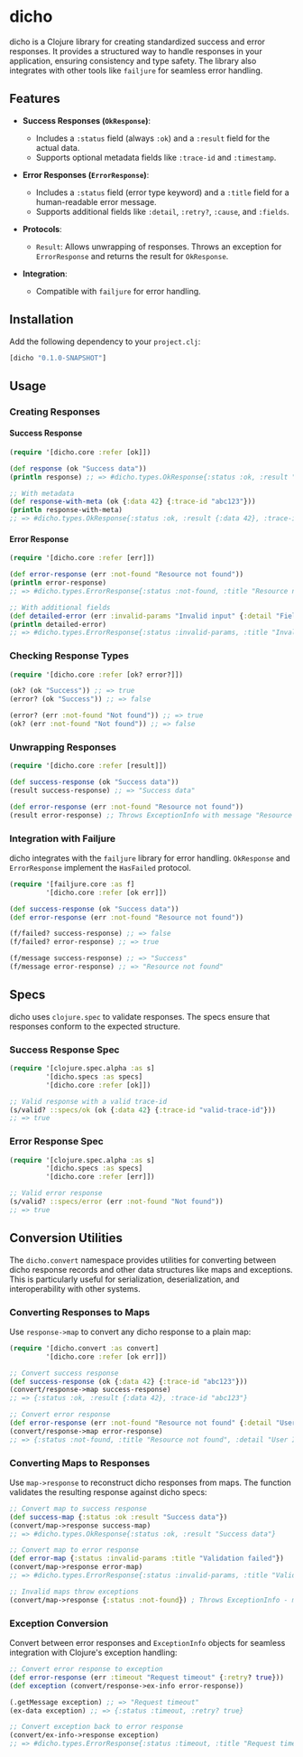 # dicho

dicho is a Clojure library for creating standardized success and error responses. It provides a structured way to handle responses in your application, ensuring consistency and type safety. The library also integrates with other tools like `failjure` for seamless error handling.

## Features

- **Success Responses (`OkResponse`)**:
  - Includes a `:status` field (always `:ok`) and a `:result` field for the actual data.
  - Supports optional metadata fields like `:trace-id` and `:timestamp`.

- **Error Responses (`ErrorResponse`)**:
  - Includes a `:status` field (error type keyword) and a `:title` field for a human-readable error message.
  - Supports additional fields like `:detail`, `:retry?`, `:cause`, and `:fields`.

- **Protocols**:
  - `Result`: Allows unwrapping of responses. Throws an exception for `ErrorResponse` and returns the result for `OkResponse`.

- **Integration**:
  - Compatible with `failjure` for error handling.

## Installation

Add the following dependency to your `project.clj`:

```clojure
[dicho "0.1.0-SNAPSHOT"]
```

## Usage

### Creating Responses

#### Success Response

```clojure
(require '[dicho.core :refer [ok]])

(def response (ok "Success data"))
(println response) ;; => #dicho.types.OkResponse{:status :ok, :result "Success data"}

;; With metadata
(def response-with-meta (ok {:data 42} {:trace-id "abc123"}))
(println response-with-meta)
;; => #dicho.types.OkResponse{:status :ok, :result {:data 42}, :trace-id "abc123"}
```

#### Error Response

```clojure
(require '[dicho.core :refer [err]])

(def error-response (err :not-found "Resource not found"))
(println error-response)
;; => #dicho.types.ErrorResponse{:status :not-found, :title "Resource not found"}

;; With additional fields
(def detailed-error (err :invalid-params "Invalid input" {:detail "Field 'name' is required"}))
(println detailed-error)
;; => #dicho.types.ErrorResponse{:status :invalid-params, :title "Invalid input", :detail "Field 'name' is required"}
```

### Checking Response Types

```clojure
(require '[dicho.core :refer [ok? error?]])

(ok? (ok "Success")) ;; => true
(error? (ok "Success")) ;; => false

(error? (err :not-found "Not found")) ;; => true
(ok? (err :not-found "Not found")) ;; => false
```

### Unwrapping Responses

```clojure
(require '[dicho.core :refer [result]])

(def success-response (ok "Success data"))
(result success-response) ;; => "Success data"

(def error-response (err :not-found "Resource not found"))
(result error-response) ;; Throws ExceptionInfo with message "Resource not found"
```

### Integration with Failjure

dicho integrates with the `failjure` library for error handling. `OkResponse` and `ErrorResponse` implement the `HasFailed` protocol.

```clojure
(require '[failjure.core :as f]
         '[dicho.core :refer [ok err]])

(def success-response (ok "Success data"))
(def error-response (err :not-found "Resource not found"))

(f/failed? success-response) ;; => false
(f/failed? error-response) ;; => true

(f/message success-response) ;; => "Success"
(f/message error-response) ;; => "Resource not found"
```

## Specs

dicho uses `clojure.spec` to validate responses. The specs ensure that responses conform to the expected structure.

### Success Response Spec

```clojure
(require '[clojure.spec.alpha :as s]
         '[dicho.specs :as specs]
         '[dicho.core :refer [ok]])

;; Valid response with a valid trace-id
(s/valid? ::specs/ok (ok {:data 42} {:trace-id "valid-trace-id"}))
;; => true
```

### Error Response Spec

```clojure
(require '[clojure.spec.alpha :as s]
         '[dicho.specs :as specs]
         '[dicho.core :refer [err]])

;; Valid error response
(s/valid? ::specs/error (err :not-found "Not found"))
;; => true
```

## Conversion Utilities

The `dicho.convert` namespace provides utilities for converting between dicho response records and other data structures like maps and exceptions. This is particularly useful for serialization, deserialization, and interoperability with other systems.

### Converting Responses to Maps

Use `response->map` to convert any dicho response to a plain map:

```clojure
(require '[dicho.convert :as convert]
         '[dicho.core :refer [ok err]])

;; Convert success response
(def success-response (ok {:data 42} {:trace-id "abc123"}))
(convert/response->map success-response)
;; => {:status :ok, :result {:data 42}, :trace-id "abc123"}

;; Convert error response
(def error-response (err :not-found "Resource not found" {:detail "User ID 123 not found"}))
(convert/response->map error-response)
;; => {:status :not-found, :title "Resource not found", :detail "User ID 123 not found"}
```

### Converting Maps to Responses

Use `map->response` to reconstruct dicho responses from maps. The function validates the resulting response against dicho specs:

```clojure
;; Convert map to success response
(def success-map {:status :ok :result "Success data"})
(convert/map->response success-map)
;; => #dicho.types.OkResponse{:status :ok, :result "Success data"}

;; Convert map to error response
(def error-map {:status :invalid-params :title "Validation failed"})
(convert/map->response error-map)
;; => #dicho.types.ErrorResponse{:status :invalid-params, :title "Validation failed"}

;; Invalid maps throw exceptions
(convert/map->response {:status :not-found}) ; Throws ExceptionInfo - missing title
```

### Exception Conversion

Convert between error responses and `ExceptionInfo` objects for seamless integration with Clojure's exception handling:

```clojure
;; Convert error response to exception
(def error-response (err :timeout "Request timeout" {:retry? true}))
(def exception (convert/response->ex-info error-response))

(.getMessage exception) ;; => "Request timeout"
(ex-data exception) ;; => {:status :timeout, :retry? true}

;; Convert exception back to error response
(convert/ex-info->response exception)
;; => #dicho.types.ErrorResponse{:status :timeout, :title "Request timeout", :retry? true}
```